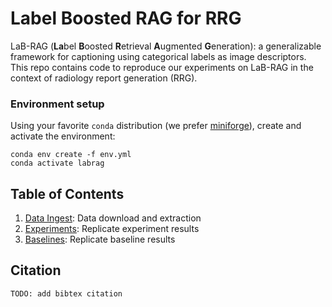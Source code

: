 # Label Boosted RAG for RRG
LaB-RAG (**La**bel **B**oosted **R**etrieval **A**ugmented **G**eneration): a generalizable framework for captioning using categorical labels as image descriptors. This repo contains code to reproduce our experiments on LaB-RAG in the context of radiology report generation (RRG).

### Environment setup
Using your favorite `conda` distribution (we prefer [miniforge](https://github.com/conda-forge/miniforge)), create and activate the environment:
```
conda env create -f env.yml
conda activate labrag
```

## Table of Contents
1. [Data Ingest](https://github.com/StevenSong/cxr-data-ingest): Data download and extraction
1. [Experiments](docs/experiments.md): Replicate experiment results
1. [Baselines](docs/baselines.md): Replicate baseline results

## Citation
```
TODO: add bibtex citation
```